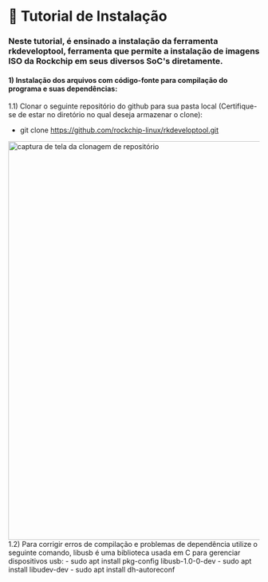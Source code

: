 # 🔽 Tutorial de Instalação 
### Neste tutorial, é ensinado a instalação da ferramenta rkdeveloptool, ferramenta que permite a instalação de imagens ISO da Rockchip em seus diversos SoC's diretamente.
#### 1) Instalação dos arquivos com código-fonte para compilação do programa e suas dependências: 
  1.1) Clonar o seguinte repositório do github para sua pasta local (Certifique-se de estar no diretório no qual deseja armazenar o clone):
  - git clone https://github.com/rockchip-linux/rkdeveloptool.git
    
  <img src="https://github.com/renanBatalha/imagens_tutorial_rk_develop_tool/blob/main/imagens_tutorial/clone_github.png" alt="captura de tela da clonagem de repositório" width="800">
  1.2) Para corrigir erros de compilação e problemas de dependência utilize o seguinte comando, libusb é uma biblioteca usada em C para gerenciar dispositivos usb:
  - sudo apt install pkg-config libusb-1.0-0-dev
  - sudo apt install libudev-dev
  - sudo apt install dh-autoreconf
  
  
